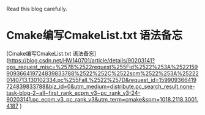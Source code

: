 Read this blog carefully.

# Cmake编写CmakeList.txt 语法备忘
[Cmake编写CmakeList.txt 语法备忘]
(https://blog.csdn.net/HW140701/article/details/90203141?ops_request_misc=%257B%2522request%255Fid%2522%253A%2522159909366419724839833788%2522%252C%2522scm%2522%253A%252220140713.130102334.pc%255Fall.%2522%257D&request_id=159909366419724839833788&biz_id=0&utm_medium=distribute.pc_search_result.none-task-blog-2~all~first_rank_ecpm_v3~pc_rank_v3-24-90203141.pc_ecpm_v3_pc_rank_v3&utm_term=cmake&spm=1018.2118.3001.4187 )


